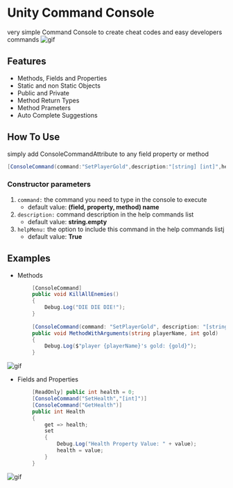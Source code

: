 # Unity Command Console
very simple Command Console to create cheat codes and easy developers commands
![gif](https://i.imgur.com/KRsCrnx.gif)
## Features
- Methods, Fields and Properties
- Static and non Static Objects
- Public and Private
- Method Return Types
- Method Prameters
- Auto Complete Suggestions
## How To Use

simply add ConsoleCommandAttribute to any field property or method
```c#
[ConsoleCommand(command:"SetPlayerGold",description:"[string] [int]",helpMenu:true)]
```
### Constructor parameters
1. `command:` the command you need to type in the console to execute
    - default value: **(field, property, method) name**
2. `description:` command description in the help commands list
    - default value: **string.empty**
3. `helpMenu:` the option to include this command in the help commands listj
    - default value: **True**

## Examples
- Methods
```c#
        [ConsoleCommand]
        public void KillAllEnemies()
        {
            Debug.Log("DIE DIE DIE!");
        }
        
        [ConsoleCommand(command: "SetPlayerGold", description: "[string] [int]", helpMenu: true)]
        public void MethodWithArguments(string playerName, int gold)
        {
            Debug.Log($"player {playerName}'s gold: {gold}");
        }
```
![gif](https://i.imgur.com/T07V2Dx.gif)
- Fields and Properties
```c#
        [ReadOnly] public int health = 0;
        [ConsoleCommand("SetHealth","[int]")]
        [ConsoleCommand("GetHealth")]
        public int Health
        {
            get => health;
            set
            {
                Debug.Log("Health Property Value: " + value);
                health = value;
            }
        }
```
![gif](https://i.imgur.com/TDVH345.gif)
